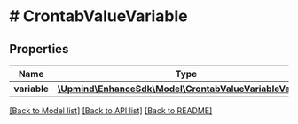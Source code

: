 # # CrontabValueVariable

## Properties

Name | Type | Description | Notes
------------ | ------------- | ------------- | -------------
**variable** | [**\Upmind\EnhanceSdk\Model\CrontabValueVariableVariable**](CrontabValueVariableVariable.md) |  |

[[Back to Model list]](../../README.md#models) [[Back to API list]](../../README.md#endpoints) [[Back to README]](../../README.md)

